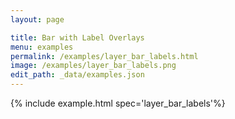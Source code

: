 ```yaml
---
layout: page

title: Bar with Label Overlays
menu: examples
permalink: /examples/layer_bar_labels.html
image: /examples/layer_bar_labels.png
edit_path: _data/examples.json
---
```




{% include example.html spec='layer_bar_labels'%}
